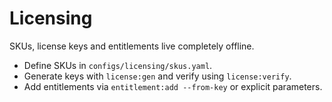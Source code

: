 # Licensing

SKUs, license keys and entitlements live completely offline.

* Define SKUs in `configs/licensing/skus.yaml`.
* Generate keys with `license:gen` and verify using `license:verify`.
* Add entitlements via `entitlement:add --from-key` or explicit parameters.
